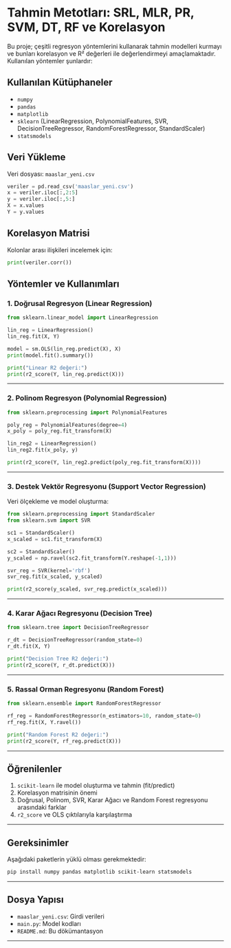 
# Tahmin Metotları: SRL, MLR, PR, SVM, DT, RF ve Korelasyon

Bu proje; çeşitli regresyon yöntemlerini kullanarak tahmin modelleri kurmayı ve bunları korelasyon ve R² değerleri ile değerlendirmeyi amaçlamaktadır. Kullanılan yöntemler şunlardır:

## Kullanılan Kütüphaneler

- `numpy`
- `pandas`
- `matplotlib`
- `sklearn` (LinearRegression, PolynomialFeatures, SVR, DecisionTreeRegressor, RandomForestRegressor, StandardScaler)
- `statsmodels`

## Veri Yükleme

Veri dosyası: `maaslar_yeni.csv`

```python
veriler = pd.read_csv('maaslar_yeni.csv')
x = veriler.iloc[:,2:5]
y = veriler.iloc[:,5:]
X = x.values
Y = y.values
```

## Korelasyon Matrisi

Kolonlar arası ilişkileri incelemek için:

```python
print(veriler.corr())
```

## Yöntemler ve Kullanımları

### 1. Doğrusal Regresyon (Linear Regression)

```python
from sklearn.linear_model import LinearRegression

lin_reg = LinearRegression()
lin_reg.fit(X, Y)

model = sm.OLS(lin_reg.predict(X), X)
print(model.fit().summary())

print("Linear R2 değeri:")
print(r2_score(Y, lin_reg.predict(X)))
```

---

### 2. Polinom Regresyon (Polynomial Regression)

```python
from sklearn.preprocessing import PolynomialFeatures

poly_reg = PolynomialFeatures(degree=4)
x_poly = poly_reg.fit_transform(X)

lin_reg2 = LinearRegression()
lin_reg2.fit(x_poly, y)

print(r2_score(Y, lin_reg2.predict(poly_reg.fit_transform(X))))
```

---

### 3. Destek Vektör Regresyonu (Support Vector Regression)

Veri ölçekleme ve model oluşturma:

```python
from sklearn.preprocessing import StandardScaler
from sklearn.svm import SVR

sc1 = StandardScaler()
x_scaled = sc1.fit_transform(X)

sc2 = StandardScaler()
y_scaled = np.ravel(sc2.fit_transform(Y.reshape(-1,1)))

svr_reg = SVR(kernel='rbf')
svr_reg.fit(x_scaled, y_scaled)

print(r2_score(y_scaled, svr_reg.predict(x_scaled)))
```

---

### 4. Karar Ağacı Regresyonu (Decision Tree)

```python
from sklearn.tree import DecisionTreeRegressor

r_dt = DecisionTreeRegressor(random_state=0)
r_dt.fit(X, Y)

print("Decision Tree R2 değeri:")
print(r2_score(Y, r_dt.predict(X)))
```

---

### 5. Rassal Orman Regresyonu (Random Forest)

```python
from sklearn.ensemble import RandomForestRegressor

rf_reg = RandomForestRegressor(n_estimators=10, random_state=0)
rf_reg.fit(X, Y.ravel())

print("Random Forest R2 değeri:")
print(r2_score(Y, rf_reg.predict(X)))
```

---

## Öğrenilenler

1. `scikit-learn` ile model oluşturma ve tahmin (fit/predict)
2. Korelasyon matrisinin önemi
3. Doğrusal, Polinom, SVR, Karar Ağacı ve Random Forest regresyonu arasındaki farklar
4. `r2_score` ve OLS çıktılarıyla karşılaştırma

---

## Gereksinimler

Aşağıdaki paketlerin yüklü olması gerekmektedir:

```bash
pip install numpy pandas matplotlib scikit-learn statsmodels
```

---

## Dosya Yapısı

- `maaslar_yeni.csv`: Girdi verileri
- `main.py`: Model kodları
- `README.md`: Bu dökümantasyon

---
